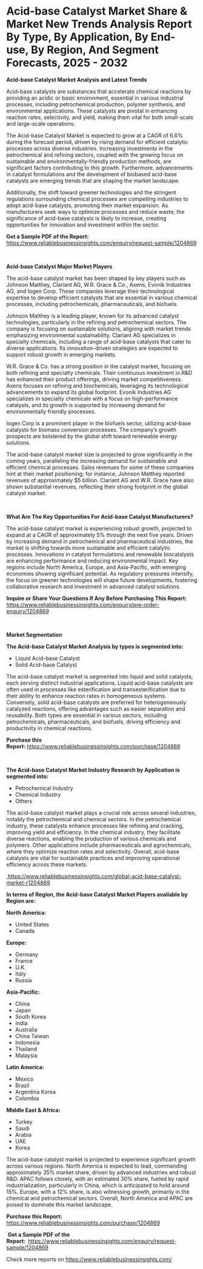 <p><h1>Acid-base Catalyst Market Share & Market New Trends Analysis Report By Type, By Application, By End-use, By Region, And Segment Forecasts, 2025 - 2032</h1></p><p><strong>Acid-base Catalyst Market Analysis and Latest Trends</strong></p>
<p><p>Acid-base catalysts are substances that accelerate chemical reactions by providing an acidic or basic environment, essential in various industrial processes, including petrochemical production, polymer synthesis, and environmental applications. These catalysts are pivotal in enhancing reaction rates, selectivity, and yield, making them vital for both small-scale and large-scale operations.</p><p>The Acid-base Catalyst Market is expected to grow at a CAGR of 6.6% during the forecast period, driven by rising demand for efficient catalytic processes across diverse industries. Increasing investments in the petrochemical and refining sectors, coupled with the growing focus on sustainable and environmentally-friendly production methods, are significant factors contributing to this growth. Furthermore, advancements in catalyst formulations and the development of biobased acid-base catalysts are emerging trends that are shaping the market landscape.</p><p>Additionally, the shift toward greener technologies and the stringent regulations surrounding chemical processes are compelling industries to adopt acid-base catalysts, promoting their market expansion. As manufacturers seek ways to optimize processes and reduce waste, the significance of acid-base catalysts is likely to increase, creating opportunities for innovation and investment within the sector.</p></p>
<p><strong>Get a Sample PDF of the Report:&nbsp;</strong> <a href="https://www.reliablebusinessinsights.com/enquiry/request-sample/1204869?utm_campaign=2239&utm_medium=2&utm_source=Github&utm_content=ia&utm_term=26032025&utm_id=acid-base-catalyst">https://www.reliablebusinessinsights.com/enquiry/request-sample/1204869</a></p>
<p>&nbsp;</p>
<p><strong>Acid-base Catalyst Major Market Players</strong></p>
<p><p>The acid-base catalyst market has been shaped by key players such as Johnson Matthey, Clariant AG, W.R. Grace & Co., Axens, Evonik Industries AG, and Iogen Corp. These companies leverage their technological expertise to develop efficient catalysts that are essential in various chemical processes, including petrochemicals, pharmaceuticals, and biofuels.</p><p>Johnson Matthey is a leading player, known for its advanced catalyst technologies, particularly in the refining and petrochemical sectors. The company is focusing on sustainable solutions, aligning with market trends emphasizing environmental sustainability. Clariant AG specializes in specialty chemicals, including a range of acid-base catalysts that cater to diverse applications. Its innovation-driven strategies are expected to support robust growth in emerging markets.</p><p>W.R. Grace & Co. has a strong position in the catalyst market, focusing on both refining and specialty chemicals. Their continuous investment in R&D has enhanced their product offerings, driving market competitiveness. Axens focuses on refining and biochemicals, leveraging its technological advancements to expand its global footprint. Evonik Industries AG specializes in specialty chemicals with a focus on high-performance catalysts, and its growth is supported by increasing demand for environmentally friendly processes.</p><p>Iogen Corp is a prominent player in the biofuels sector, utilizing acid-base catalysts for biomass conversion processes. The company’s growth prospects are bolstered by the global shift toward renewable energy solutions.</p><p>The acid-base catalyst market size is projected to grow significantly in the coming years, paralleling the increasing demand for sustainable and efficient chemical processes. Sales revenues for some of these companies hint at their market positioning; for instance, Johnson Matthey reported revenues of approximately $5 billion. Clariant AG and W.R. Grace have also shown substantial revenues, reflecting their strong footprint in the global catalyst market.</p></p>
<p>&nbsp;</p>
<p><strong>What Are The Key Opportunities For Acid-base Catalyst Manufacturers?</strong></p>
<p><p>The acid-base catalyst market is experiencing robust growth, projected to expand at a CAGR of approximately 5% through the next five years. Driven by increasing demand in petrochemical and pharmaceutical industries, the market is shifting towards more sustainable and efficient catalytic processes. Innovations in catalyst formulations and renewable biocatalysts are enhancing performance and reducing environmental impact. Key regions include North America, Europe, and Asia-Pacific, with emerging economies showing significant potential. As regulatory pressures intensify, the focus on greener technologies will shape future developments, fostering collaborative research and investment in advanced catalyst solutions.</p></p>
<p><strong>Inquire or Share Your Questions If Any Before Purchasing This Report:</strong> <a href="https://www.reliablebusinessinsights.com/enquiry/pre-order-enquiry/1204869?utm_campaign=2239&utm_medium=2&utm_source=Github&utm_content=ia&utm_term=26032025&utm_id=acid-base-catalyst">https://www.reliablebusinessinsights.com/enquiry/pre-order-enquiry/1204869</a></p>
<p>&nbsp;</p>
<p><strong>Market Segmentation</strong></p>
<p><strong>The Acid-base Catalyst Market Analysis by types is segmented into:</strong></p>
<p><ul><li>Liquid Acid-base Catalyst</li><li>Solid Acid-base Catalyst</li></ul></p>
<p><p>The acid-base catalyst market is segmented into liquid and solid catalysts, each serving distinct industrial applications. Liquid acid-base catalysts are often used in processes like esterification and transesterification due to their ability to enhance reaction rates in homogeneous systems. Conversely, solid acid-base catalysts are preferred for heterogeneously catalyzed reactions, offering advantages such as easier separation and reusability. Both types are essential in various sectors, including petrochemicals, pharmaceuticals, and biofuels, driving efficiency and productivity in chemical reactions.</p></p>
<p><strong>Purchase this Report:&nbsp;</strong><a href="https://www.reliablebusinessinsights.com/purchase/1204869?utm_campaign=2239&utm_medium=2&utm_source=Github&utm_content=ia&utm_term=26032025&utm_id=acid-base-catalyst">https://www.reliablebusinessinsights.com/purchase/1204869</a></p>
<p>&nbsp;</p>
<p><strong>The Acid-base Catalyst Market Industry Research by Application is segmented into:</strong></p>
<p><ul><li>Petrochemical Industry</li><li>Chemical Industry</li><li>Others</li></ul></p>
<p><p>The acid-base catalyst market plays a crucial role across several industries, notably the petrochemical and chemical sectors. In the petrochemical industry, these catalysts enhance processes like refining and cracking, improving yield and efficiency. In the chemical industry, they facilitate diverse reactions, enabling the production of various chemicals and polymers. Other applications include pharmaceuticals and agrochemicals, where they optimize reaction rates and selectivity. Overall, acid-base catalysts are vital for sustainable practices and improving operational efficiency across these markets.</p></p>
<p><a href="https://www.reliablebusinessinsights.com/global-acid-base-catalyst-market-r1204869?utm_campaign=2239&utm_medium=2&utm_source=Github&utm_content=ia&utm_term=26032025&utm_id=acid-base-catalyst">&nbsp;https://www.reliablebusinessinsights.com/global-acid-base-catalyst-market-r1204869</a></p>
<p><strong>In terms of Region, the Acid-base Catalyst Market Players available by Region are:</strong></p>
<p>
    <p> <strong> North America: </strong>
        <ul>
            <li>United States</li>
            <li>Canada</li>
        </ul>
        </p> 
    <p> <strong> Europe: </strong>
        <ul>
            <li>Germany</li>
            <li>France</li>
            <li>U.K.</li>
            <li>Italy</li>
            <li>Russia</li>
        </ul>
        </p> 
    <p> <strong> Asia-Pacific: </strong>
        <ul>
            <li>China</li>
            <li>Japan</li>
            <li>South Korea</li>
            <li>India</li>
            <li>Australia</li>
            <li>China Taiwan</li>
            <li>Indonesia</li>
            <li>Thailand</li>
            <li>Malaysia</li>
        </ul>
        </p> 
    <p> <strong> Latin America: </strong>
        <ul>
            <li>Mexico</li>
            <li>Brazil</li>
            <li>Argentina Korea</li>
            <li>Colombia</li>
        </ul>
        </p> 
    <p> <strong> Middle East & Africa: </strong>
        <ul>
            <li>Turkey</li>
            <li>Saudi</li>
            <li>Arabia</li>
            <li>UAE</li>
            <li>Korea</li>
        </ul>
    </p>
    </p>
<p><p>The acid-base catalyst market is projected to experience significant growth across various regions. North America is expected to lead, commanding approximately 35% market share, driven by advanced industries and robust R&D. APAC follows closely, with an estimated 30% share, fueled by rapid industrialization, particularly in China, which is anticipated to hold around 15%. Europe, with a 12% share, is also witnessing growth, primarily in the chemical and petrochemical sectors. Overall, North America and APAC are poised to dominate this market landscape.</p></p>
<p><strong>Purchase this Report: </strong><a href="https://www.reliablebusinessinsights.com/purchase/1204869?utm_campaign=2239&utm_medium=2&utm_source=Github&utm_content=ia&utm_term=26032025&utm_id=acid-base-catalyst">https://www.reliablebusinessinsights.com/purchase/1204869</a></p>
<p>&nbsp;<strong>Get a Sample PDF of the Report:&nbsp;&nbsp;</strong><a href="https://www.reliablebusinessinsights.com/enquiry/request-sample/1204869?utm_campaign=2239&utm_medium=2&utm_source=Github&utm_content=ia&utm_term=26032025&utm_id=acid-base-catalyst">https://www.reliablebusinessinsights.com/enquiry/request-sample/1204869</a></p>
<p><strong></strong></p>
<p>Check more reports on <a href="https://www.reliablebusinessinsights.com/?utm_campaign=2239&utm_medium=2&utm_source=Github&utm_content=ia&utm_term=26032025&utm_id=acid-base-catalyst">https://www.reliablebusinessinsights.com/</a></p>